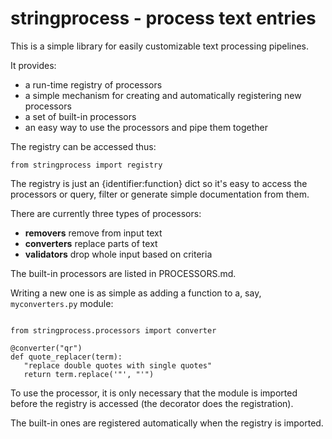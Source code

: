 # stringprocess - process text entries

This is a simple library for easily customizable text processing pipelines.

It provides:

* a run-time registry of processors
* a simple mechanism for creating and automatically registering new processors
* a set of built-in processors
* an easy way to use the processors and pipe them together

The registry can be accessed thus:

```python3
from stringprocess import registry
```

The registry is just an {identifier:function} dict so it's easy to access the processors
or query, filter or generate simple documentation from them.

There are currently three types of processors:

* **removers** remove from input text
* **converters** replace parts of text
* **validators** drop whole input based on criteria

The built-in processors are listed in PROCESSORS.md.

Writing a new one is as simple as adding a function to a, say,
`myconverters.py` module:

```python3

from stringprocess.processors import converter

@converter("qr")
def quote_replacer(term):
   "replace double quotes with single quotes"
   return term.replace('"', "'")

```

To use the processor, it is only necessary that the module is imported
before the registry is accessed (the decorator does the registration).

The built-in ones are registered automatically when the registry is imported.
